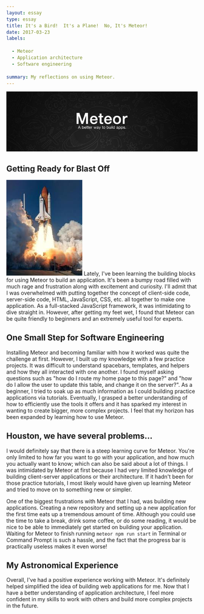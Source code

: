 ```yaml
---
layout: essay
type: essay
title: It's a Bird!  It's a Plane!  No, It's Meteor!
date: 2017-03-23
labels:

  - Meteor
  - Application architecture
  - Software engineering
  
summary: My reflections on using Meteor.
---
```

<img class="ui big centered image" src="/images/meteor.jpg">

## Getting Ready for Blast Off ##
<img class="ui medium right floated image" src="/images/rocket.jpg">
Lately, I've been learning the building blocks for using Meteor to build an application.  It's been a bumpy road filled with much rage and frustration along with excitement and curiosity.  I'll admit that I was overwhelmed with putting together the concept of client-side code, server-side code, HTML, JavaScript, CSS, etc. all together to make one application.  As a full-stacked JavaScript framework, it was intimidating to dive straight in.  However, after getting my feet wet, I found that Meteor can be quite friendly to beginners and an extremely useful tool for experts. 

## One Small Step for Software Engineering ##
Installing Meteor and becoming familiar with how it worked was quite the challenge at first.  However, I built up my knowledge with a few practice projects.  It was difficult to understand spacebars, templates, and helpers and how they all interacted with one another. I found myself asking questions such as "how do I route my home page to this page?" and "how do I allow the user to update this table, and change it on the server?".  As a beginner, I tried to soak up as much information as I could building practice applications via tutorials. Eventually, I grasped a better understanding of how to efficiently use the tools it offers and it has sparked my interest in wanting to create bigger, more complex projects.  I feel that my horizon has been expanded by learning how to use Meteor.

## Houston, we have several problems... ##
I would definitely say that there is a steep learning curve for Meteor.  You're only limited to how far you want to go with your application, and how much you actually want to know; which can also be said about a lot of things.  I was intimidated by Meteor at first because I had very limited knowledge of building client-server applications or their architecture.  If it hadn't been for those practice tutorials, I most likely would have given up learning Meteor and tried to move on to something new or simpler.

One of the biggest frustrations with Meteor that I had, was building new applications.  Creating a new repository and setting up a new application for the first time eats up a tremendous amount of time.  Although you could use the time to take a break, drink some coffee, or do some reading, it would be nice to be able to immediately get started on building your application.  Waiting for Meteor to finish running ```meteor npm run start``` in Terminal or Command Prompt is such a hassle, and the fact that the progress bar is practically useless makes it even worse!

## My Astronomical Experience ##
Overall, I've had a positive experience working with Meteor.  It's definitely helped simplified the idea of building web applications for me.  Now that I have a better understanding of application architecture, I feel more confident in my skills to work with others and build more complex projects in the future.
